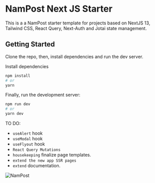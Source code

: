 # NamPost Next JS Starter 

This is a a NamPost starter template for projects based on NextJS 13, Tailwind CSS, React Query, Next-Auth and Jotai state management.

## Getting Started

Clone the repo, then, install dependencies and run the dev server.

Install dependencies
```bash
npm install
# or
yarn 
```

Finally, run the development server:

```bash
npm run dev
# or
yarn dev
```

TO DO:

* `useAlert` hook
* `useModal` hook
* `useFlyout` hook
* `React Query Mutations`
* `housekeeping` finalize page templates.
* `extend the new app SSR pages`
* `extend` documentation.

![NamPost](https://www.nampost.com.na/images/logo.png)